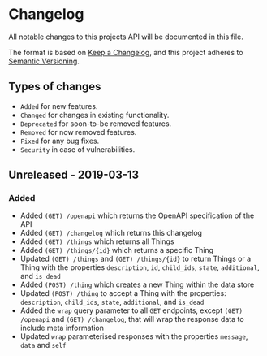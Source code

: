 # Changelog
All notable changes to this projects API will be documented in this file.

The format is based on [Keep a Changelog](https://keepachangelog.com/en/1.0.0/), and this project adheres to [Semantic Versioning](https://semver.org/spec/v2.0.0.html).

## Types of changes
- `Added` for new features.
- `Changed` for changes in existing functionality.
- `Deprecated` for soon-to-be removed features.
- `Removed` for now removed features.
- `Fixed` for any bug fixes.
- `Security` in case of vulnerabilities.

## Unreleased - 2019-03-13
### Added
- Added `(GET) /openapi` which returns the OpenAPI specification of the API
- Added `(GET) /changelog` which returns this changelog
- Added `(GET) /things` which returns all Things
- Added `(GET) /things/{id}` which returns a specific Thing
- Updated `(GET) /things` and `(GET) /things/{id}` to return Things or a Thing with the properties `description`, `id`, `child_ids`, `state`, `additional`, and `is_dead`
- Added `(POST) /thing` which creates a new Thing within the data store
- Updated `(POST) /thing` to accept a Thing with the properties: `description`, `child_ids`, `state`, `additional`, and `is_dead`
- Added the `wrap` query parameter to all `GET` endpoints, except `(GET) /openapi` and `(GET) /changelog`, that will wrap the response data to include meta information
- Updated `wrap` parameterised responses with the properties `message`, `data` and `self`